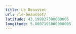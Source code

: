 ```yaml
---
title: Le Beausset
url: /le-beausset/
latitude: 43.198827300000005
longitude: 5.8007195000000005
---
```

